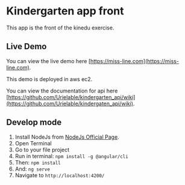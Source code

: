 # Kindergarten app front

This app is the front of the kinedu exercise.

## Live Demo

You can view the live demo here [https://miss-line.com](https://miss-line.com).

This demo is deployed in aws ec2.

You can view the documentation for api here [https://github.com/Urielable/kindergarten_api/wiki](https://github.com/Urielable/kindergaten_api/wiki).

## Develop mode

1. Install NodeJs from [NodeJs Official Page](https://nodejs.org/en).
2. Open Terminal
3. Go to your file project
4. Run in terminal: ```npm install -g @angular/cli```
5. Then: ```npm install```
6. And: ```ng serve```
7. Navigate to `http://localhost:4200/`
